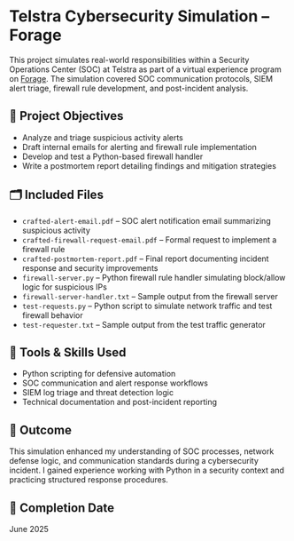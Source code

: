 # Telstra Cybersecurity Simulation – Forage

This project simulates real-world responsibilities within a Security Operations Center (SOC) at Telstra as part of a virtual experience program on [Forage](https://www.theforage.com/). The simulation covered SOC communication protocols, SIEM alert triage, firewall rule development, and post-incident analysis.

## 🧪 Project Objectives

- Analyze and triage suspicious activity alerts
- Draft internal emails for alerting and firewall rule implementation
- Develop and test a Python-based firewall handler
- Write a postmortem report detailing findings and mitigation strategies

## 🗂️ Included Files

- `crafted-alert-email.pdf` – SOC alert notification email summarizing suspicious activity
- `crafted-firewall-request-email.pdf` – Formal request to implement a firewall rule
- `crafted-postmortem-report.pdf` – Final report documenting incident response and security improvements
- `firewall-server.py` – Python firewall rule handler simulating block/allow logic for suspicious IPs
- `firewall-server-handler.txt` – Sample output from the firewall server
- `test-requests.py` – Python script to simulate network traffic and test firewall behavior
- `test-requester.txt` – Sample output from the test traffic generator

## 🔧 Tools & Skills Used

- Python scripting for defensive automation
- SOC communication and alert response workflows
- SIEM log triage and threat detection logic
- Technical documentation and post-incident reporting

## 🎯 Outcome

This simulation enhanced my understanding of SOC processes, network defense logic, and communication standards during a cybersecurity incident. I gained experience working with Python in a security context and practicing structured response procedures.

## 📅 Completion Date

June 2025
